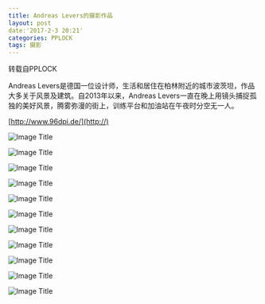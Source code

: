 ```yaml
---
title: Andreas Levers的摄影作品
layout: post
date:'2017-2-3 20:21'
categories: PPLOCK
tags: 摄影
---
```

转载自PPLOCK

Andreas Levers是德国一位设计师，生活和居住在柏林附近的城市波茨坦，作品大多关于风景及建筑。自2013年以来，Andreas Levers一直在晚上用镜头捕捉孤独的美好风景，腾雾弥漫的街上，训练平台和加油站在午夜时分空无一人。

[http://www.96dpi.de/](http://)

![Image Title](https://www.tuchuang001.com/images/2017/02/03/Andreas-Levers.jpg)

![Image Title](https://www.tuchuang001.com/images/2017/02/03/Andreas-Levers-1.jpg)

![Image Title](https://www.tuchuang001.com/images/2017/02/03/Andreas-Levers-2.jpg)

![Image Title](https://www.tuchuang001.com/images/2017/02/03/Andreas-Levers-3.jpg)

![Image Title](https://www.tuchuang001.com/images/2017/02/03/Andreas-Levers-4.jpg)

![Image Title](https://www.tuchuang001.com/images/2017/02/03/Andreas-Levers-5.jpg)

![Image Title](https://www.tuchuang001.com/images/2017/02/03/Andreas-Levers-6.jpg)

![Image Title](https://www.tuchuang001.com/images/2017/02/03/Andreas-Levers-7.jpg)

![Image Title](https://www.tuchuang001.com/images/2017/02/03/Andreas-Levers-8.jpg)

![Image Title](https://www.tuchuang001.com/images/2017/02/03/Andreas-Levers-9.jpg)

![Image Title](https://www.tuchuang001.com/images/2017/02/03/Andreas-Levers-10.jpg)
